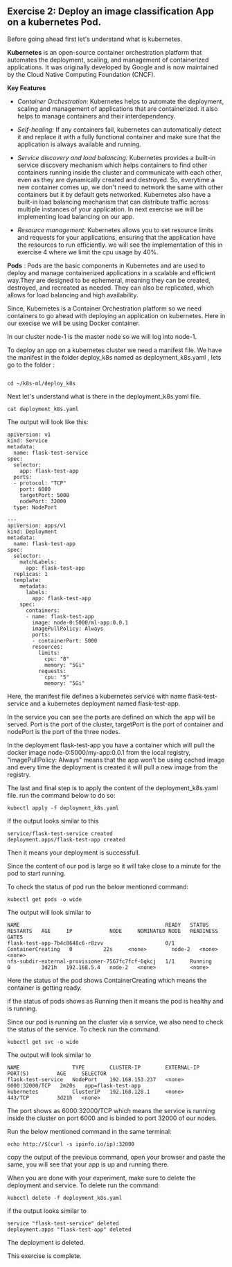 
## Exercise 2: Deploy an image classification App on a kubernetes Pod.

Before going ahead first let's understand what is kubernetes.

**Kubernetes** is an open-source container orchestration platform that automates the deployment, scaling, and management of containerized applications. It was originally developed by Google and is now maintained by the Cloud Native Computing Foundation (CNCF).

**Key Features**

- *Container Orchestration:* Kubernetes helps to automate the deployment, scaling and management of applications that are containerized. it also helps to manage containers and their interdependency.


- *Self-healing:* If any containers fail, kubernetes can automatically detect it and replace it with a fully functional container and make sure that the application is always available and running.


- *Service discovery and load balancing:* Kubernetes provides a built-in service discovery mechanism which helps containers to find other containers running inside the cluster and communicate with each other, even as they are dynamically created and destroyed. So, everytime a new container comes up, we don't need to network the same with other containers but it by default gets networked. Kubernetes also have a built-in load balancing mechanism that can distribute traffic across multiple instances of your application. In next exercise we will be implementing load balancing on our app.


- *Resource management:* Kubernetes allows you to set resource limits and requests for your applications, ensuring that the application have the resources to run efficiently. we will see the implementation of this in exercise 4 where we limit the cpu usage by 40%.

**Pods** : Pods are the basic components in Kubernetes and are used to deploy and manage containerized applications in a scalable and efficient way.They are designed to be ephemeral, meaning they can be created, destroyed, and recreated as needed. They can also be replicated, which allows for load balancing and high availability.

Since, Kubernetes is a Container Orchestration platform so we need containers to go ahead with deploying an application on kubernetes. Here in our execise we will be using Docker container.



In our cluster node-1 is the master node so we will log into node-1.

To deploy an app on a kubernetes cluster we need a manifest file. We have the manifest in the folder deploy_k8s named as deployment_k8s.yaml , lets go to the folder :

``` shell

cd ~/k8s-ml/deploy_k8s

```

Next let's understand what is there in the deployment_k8s.yaml file.


```Shell
cat deployment_k8s.yaml

```

The output will look like this:

```shell 
apiVersion: v1
kind: Service
metadata:
  name: flask-test-service
spec:
  selector:
    app: flask-test-app
  ports:
  - protocol: "TCP"
    port: 6000
    targetPort: 5000
    nodePort: 32000
  type: NodePort

---
apiVersion: apps/v1
kind: Deployment
metadata:
  name: flask-test-app
spec:
  selector:
    matchLabels:
      app: flask-test-app
  replicas: 1
  template:
    metadata:
      labels:
        app: flask-test-app
    spec:
      containers:
      - name: flask-test-app
        image: node-0:5000/ml-app:0.0.1
        imagePullPolicy: Always
        ports:
        - containerPort: 5000
        resources:
          limits:
            cpu: "8"
            memory: "5Gi"
          requests:
            cpu: "5"
            memory: "5Gi"

```

Here, the manifest file defines a kubernetes service with name flask-test-service and a kubernetes deployment named flask-test-app.

In the service you can see the ports are defined on which the app will be served. Port is the port of the cluster, targetPort  is the port of container and nodePort is the port of the three nodes. 

In the deployment flask-test-app you have a container which will pull the docker image node-0:5000/my-app:0.0.1 from the local registry, "imagePullPolicy: Always" means that the app won't be using cached image and every time the deployment is created it will pull a new image from the registry.

The last and final step is to apply the content of the deployment_k8s.yaml file. run the command below to do so:

``` shell
kubectl apply -f deployment_k8s.yaml

```

If the output looks similar to this

``` shell
service/flask-test-service created
deployment.apps/flask-test-app created
```

Then it means your deployment is successfull.

Since the content of our pod is large so it will take close to a minute for the pod to start running.

To check the status of pod run the below mentioned command:

``` shell
kubectl get pods -o wide

```
The output will look similar to

``` shell
NAME                                               READY   STATUS              RESTARTS   AGE     IP            NODE     NOMINATED NODE   READINESS GATES
flask-test-app-7b4c8648c6-r8zvv                    0/1     ContainerCreating   0          22s     <none>        node-2   <none>           <none>
nfs-subdir-external-provisioner-7567fc7fcf-6qkcj   1/1     Running             0          3d21h   192.168.5.4   node-2   <none>           <none>

```
Here the status of the pod shows ContainerCreating which means the container is getting ready.

if the status of pods shows as Running then it means the pod is healthy and is running.

Since our pod is running on the cluster via a service, we also need to check the status of the service. To check run the command:

``` shell
kubectl get svc -o wide
```
The output will look similar to 

```shell
NAME                 TYPE        CLUSTER-IP        EXTERNAL-IP   PORT(S)         AGE     SELECTOR
flask-test-service   NodePort    192.168.153.237   <none>        6000:32000/TCP   2m20s   app=flask-test-app
kubernetes           ClusterIP   192.168.128.1     <none>        443/TCP         3d21h   <none>
```
The port shows as 6000:32000/TCP which means the service is running inside the cluster on port 6000 and is binded to port 32000 of our nodes.

Run the below mentioned command in the same terminal:

``` shell
echo http://$(curl -s ipinfo.io/ip):32000
```

copy the output of the previous command, open your browser and paste the same, you will see that your app is up and running there.


When you are done with your experiment, make sure to delete the deployment and service. To delete run the command:

``` shell
kubectl delete -f deployment_k8s.yaml

```
if the output looks similar to 

```shell
service "flask-test-service" deleted
deployment.apps "flask-test-app" deleted
```
The deployment is deleted.

This exercise is complete.


